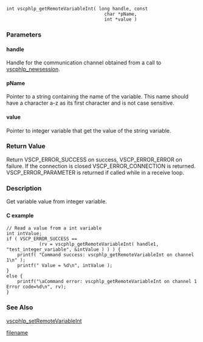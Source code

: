 

```clike
int vscphlp_getRemoteVariableInt( long handle, const 
                                    char *pName, 
                                    int *value ) 
```

### Parameters

#### handle
Handle for the communication channel obtained from a call to [vscphlp_newsession](vscphlp_newsession.md).

#### pName
Pointer to a string containing the name of the variable. This name should have a character a-z as its first character and is not case sensitive.

#### value
Pointer to integer variable that get the value of the string variable.

### Return Value
Return VSCP_ERROR_SUCCESS on success, VSCP_ERROR_ERROR on failure. If the connection is closed VSCP_ERROR_CONNECTION is returned. VSCP_ERROR_PARAMETER is returned if called while in a receive loop. 

### Description
 Get variable value from integer variable.

#### C example

```clike
// Read a value from a int variable
int intValue;
if ( VSCP_ERROR_SUCCESS == 
            (rv = vscphlp_getRemoteVariableInt( handle1, "test_integer_variable", &intValue ) ) ) {
    printf( "Command success: vscphlp_getRemoteVariableInt on channel 1\n" );
    printf(" Value = %d\n", intValue );
}
else {
    printf("\aCommand error: vscphlp_getRemoteVariableInt on channel 1  Error code=%d\n", rv);
}
```


### See Also
[vscphlp_setRemoteVariableInt](vscphlp_setremotevariableint.md)



[filename](./bottom_copyright.md ':include')